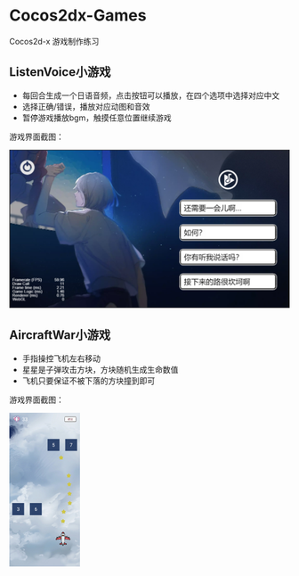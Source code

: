 # Cocos2dx-Games
Cocos2d-x 游戏制作练习

## ListenVoice小游戏

* 每回合生成一个日语音频，点击按钮可以播放，在四个选项中选择对应中文
* 选择正确/错误，播放对应动图和音效
* 暂停游戏播放bgm，触摸任意位置继续游戏

游戏界面截图：

<img src="./img/game.png" style="zoom:50%;" />



## AircraftWar小游戏

* 手指操控飞机左右移动
* 星星是子弹攻击方块，方块随机生成生命数值
* 飞机只要保证不被下落的方块撞到即可

游戏界面截图：

<img src="./img/AircraftWar.png" style="zoom:27%;" />